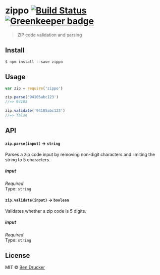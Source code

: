 # zippo [![Build Status](https://travis-ci.org/bendrucker/zippo.svg?branch=master)](https://travis-ci.org/bendrucker/zippo) [![Greenkeeper badge](https://badges.greenkeeper.io/bendrucker/zippo.svg)](https://greenkeeper.io/)

> ZIP code validation and parsing


## Install

```
$ npm install --save zippo
```


## Usage

```js
var zip = require('zippo')

zip.parse('94105abc123')
//=> 94105

zip.validate('94105abc123')
//=> false
```

## API

#### `zip.parse(input)` -> `string`

Parses a zip code input by removing non-digit characters and limiting the string to 5 characters.

##### input

*Required*  
Type: `string`

#### `zip.validate(input)` -> `boolean`

Validates whether a zip code is 5 digits.

##### input

*Required*  
Type: `string`

## License

MIT © [Ben Drucker](http://bendrucker.me)
